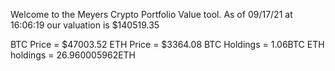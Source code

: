 Welcome to the Meyers Crypto Portfolio Value tool. 
As of 09/17/21 at 16:06:19 our valuation is $140519.35 

BTC Price = $47003.52
 ETH Price = $3364.08
BTC Holdings = 1.06BTC
 ETH holdings = 26.960005962ETH 
